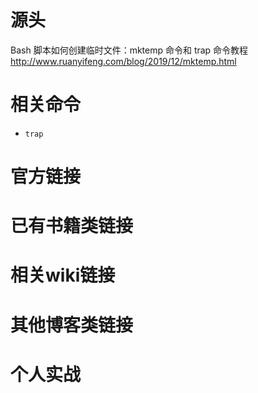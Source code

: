 
# 源头

Bash 脚本如何创建临时文件：mktemp 命令和 trap 命令教程 http://www.ruanyifeng.com/blog/2019/12/mktemp.html

# 相关命令

- `trap`

# 官方链接

# 已有书籍类链接

# 相关wiki链接

# 其他博客类链接

# 个人实战
